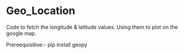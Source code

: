 # Geo_Location
Code to fetch the longitude &amp; latitude values. Using them to plot on the google map.

Prereequisitive:- 
pip install geopy


